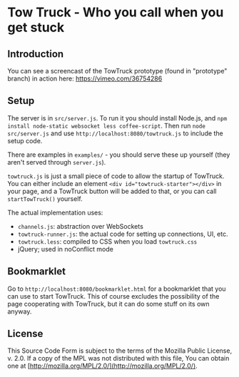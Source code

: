 Tow Truck - Who you call when you get stuck
===========================================

Introduction
------------

You can see a screencast of the TowTruck prototype (found in "prototype" branch) in action here: https://vimeo.com/36754286

Setup
-----

The server is in `src/server.js`.  To run it you should install Node.js, and `npm install node-static websocket less coffee-script`.  Then run `node src/server.js` and use `http://localhost:8080/towtruck.js` to include the setup code.

There are examples in `examples/` - you should serve these up yourself (they aren't served through `server.js`).

`towtruck.js` is just a small piece of code to allow the startup of TowTruck.  You can either include an element `<div id="towtruck-starter"></div>` in your page, and a TowTruck button will be added to that, or you can call `startTowTruck()` yourself.

The actual implementation uses:

- `channels.js`: abstraction over WebSockets
- `towtruck-runner.js`: the actual code for setting up connections, UI, etc.
- `towtruck.less`: compiled to CSS when you load `towtruck.css`
- jQuery; used in noConflict mode

Bookmarklet
-----------

Go to `http://localhost:8080/bookmarklet.html` for a bookmarklet that you can use to start TowTruck.  This of course excludes the possibility of the page cooperating with TowTruck, but it can do some stuff on its own anyway.

License
-------

This Source Code Form is subject to the terms of the Mozilla Public
License, v. 2.0. If a copy of the MPL was not distributed with this file,
You can obtain one at [http://mozilla.org/MPL/2.0/](http://mozilla.org/MPL/2.0/).
